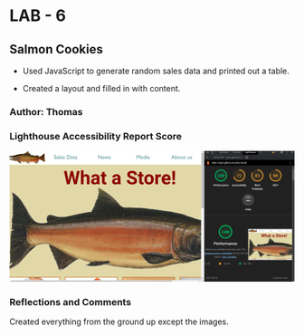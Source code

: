 # LAB - 6

## Salmon Cookies

- Used JavaScript to generate random sales data and printed out a table.

- Created a layout and filled in with content.

### Author: Thomas



### Lighthouse Accessibility Report Score

 ![Lighthouse](img/lh.png)

### Reflections and Comments

Created everything from the ground up except the images.
